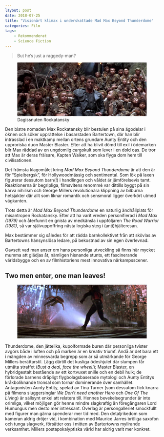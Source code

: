 ```yaml
---
layout: post
date: 2018-07-25
title: "Visionärt klimax i underskattade Mad Max Beyond Thunderdome"
categories: Film
tags: 
    - Rekommenderat
    - Science Fiction
---
```


> But he’s just a raggedy-man?

<figure data-aos="fade-up">
<img class="swipebox" src="/assets/madmax-beyond-thunderdome.jpg">
<figcaption>Dagissnuten Rockatansky</figcaption>
</figure>

Den bistre nomaden Max Rockatansky  blir bestulen på sina ägodelar i öknen och söker upprättelse i basarstaden Bartertown, där han blir intrasslad i en maktkamp mellan ortens grundare Aunty Entity och den upproriska duon Master Blaster.  Efter att ha blivit dömd till exil i ödemarken blir Max räddad av en ungdomlig cargokult som lever i en dold oas. De tror att Max är deras frälsare, Kapten Walker, som ska flyga dom hem till civilisationen.

Det främsta klagomålet kring *Mad Max Beyond Thunderdome* är att den är för “Spielbergsk”, för Hollywoodmässig och sentimental. Som lök på laxen figurerar dessutom barn(!) i handlingen och våldet är jämförelsevis tamt. Reaktionerna är begripliga, filmsvitens renommé var dittills byggt på sin kärva nihilism och George Millers revolutionära klippning av bilburna hetsjakter där allt som liknar romantik och sensmoral ligger överkört utmed vägkanten. 

Trots detta är *Mad Max Beyond Thunderdome* en naturlig ändhållplats för misantropen Rockatansky. Efter att ha varit vreden personifierad i *Mad Max (1979)* och återfunnit en gnista av medkänsla i uppföljaren *The Road Warrior (1981)*, så var självuppoffring nästa logiska steg i (anti)hjälteresan.

Max bestämmer sig således för att rädda barnkollektivet från att skövlas av Bartertowns hänsynslösa ledare, på bekostnad av sin egen överlevnad.

Oavsett vad man anser om hans  personliga utveckling så finns här mycket mumma att glädjas åt, nämligen hisnande stunts, ett fascinerande världsbygge och en av filmhistoriens mest innovativa närkampsscener. 

## Two men enter, one man leaves!

<figure data-aos="fade-up">
<img src="/assets/thunderdome.jpg">
</figure>

Thunderdome, den jättelika, kupolformade buren där personliga tvister avgörs både i luften och på marken är en kreativ triumf. Ändå är det bara ett i mängden av minnesvärda begrepp som är så utmärkande för George Millers berättarstil. Lägg därtill det kusliga ödeshjulet där slumpen får utmäta straffet (_Bust a deal, face the wheel!_); Master Blaster, en hybridgestalt bestående av ett kortvuxet snille och en debil hulk; de förlorade barnens dråpligt flygbolagsbaserade mytologi och Aunty Entitys kråkboliknande tronsal som tornar dominerande över samhället. Antagonisten Aunty Entity, spelad av Tina Turner (som dessutom fick knarra på filmens sluggersinglar *We Don’t need another Hero* och *One Of The Living*) är sällsynt enkel att relatera till. Hennes bevekelsegrunder är inte orimliga, vilket möjligen gör henne mindre slagkraftig än föregångaren Lord Humungus men desto mer intressant. Överlag är persongalleriet smockfullt med figurer man gärna spenderar mer tid med. Den  detaljrikedom som kameran aldrig dröjer vid, i kombination med Maurice Jarres bröliga saxofon och tunga slagverk, försätter oss i mitten av Bartertowns myllrande verksamhet. Millers postapokalyptiska värld har aldrig varit mer konkret.